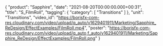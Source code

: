 {
   "product": "Sapphire",
   "date": "2021-08-20T00:00:00.000+00:31",  
   "title": "S_FilmRoll",
   "tagging": {
   "category": [
      "Transitions"
    ]
   },
   "unit": "Transitions",
   "video_id": "https://borisfx-com-res.cloudinary.com/video/upload/q_auto/v1629401911/Marketing/Sapphire_ReDesign/EffectExamples/FilmRoll.mp4",
   "poster": "https://borisfx-com-res.cloudinary.com/video/upload/q_auto,f_auto/v1629401911/Marketing/Sapphire_ReDesign/EffectExamples/FilmRoll.png"
}